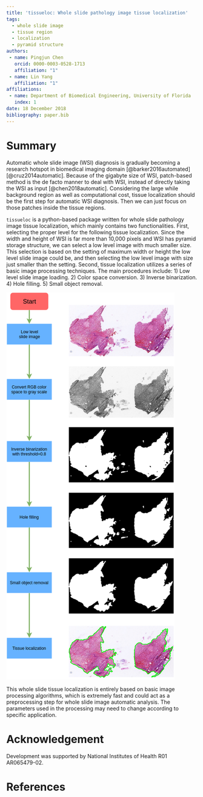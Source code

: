 ```yaml
---
title: 'tissueloc: Whole slide pathology image tissue localization'
tags:
  - whole slide image
  - tissue region
  - localization
  - pyramid structure
authors:
 - name: Pingjun Chen
   orcid: 0000-0003-0528-1713
   affiliation: "1"
 - name: Lin Yang
   affiliation: "1"
affiliations:
 - name: Department of Biomedical Engineering, University of Florida
   index: 1
date: 18 December 2018
bibliography: paper.bib
---
```


# Summary
Automatic whole slide image (WSI) diagnosis is gradually becoming a research hotspot in biomedical imaging domain [@barker2016automated][@cruz2014automatic]. Because of the gigabyte size of WSI, patch-based method is the de facto manner to deal with WSI, instead of directly taking the WSI as input [@chen2018automatic]. Considering the large while background region as well as computational cost, tissue localization should be the first step for automatic WSI diagnosis. Then we can just focus on those patches inside the tissue regions.

``tissueloc`` is a python-based package written for whole slide pathology image tissue localization, which mainly contains two functionalities. First, selecting the proper level for the following tissue localization. Since the width and height of WSI is far more than 10,000 pixels and WSI has pyramid storage structure, we can select a low level image with much smaller size. This selection is based on the setting of maximum width or height the low level slide image could be, and then selecting the low level image with size just smaller than the setting. Second, tissue localization utilizes a series of basic image processing techniques. The main procedures include: 1) Low level slide image loading. 2) Color space conversion. 3) Inverse binarization. 4) Hole filling. 5) Small object removal.

![Tissue localization pipeline. The main procedures include: 1) Low level slide image loading. 2) Color space conversion. 3) Inverse binarization. 4) Hole filling. 5) Small object removal.](tissuelocPipeline.png)

This whole slide tissue localization is entirely based on basic image processing algorithms, which is extremely fast and could act as a preprocessing step for whole slide image automatic analysis. The parameters used in the processing may need to change according to specific application.

# Acknowledgement
Development was supported by National Institutes of Health R01 AR065479-02.

# References
